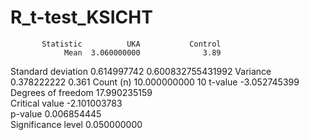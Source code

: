 # R_t-test_KSICHT
           Statistic          UKA           Control
                Mean  3.060000000              3.89
  Standard deviation  0.614997742 0.600832755431992
            Variance  0.378222222             0.361
           Count (n) 10.000000000                10
             t-value -3.052745399                  
  Degrees of freedom 17.990235159                  
      Critical value -2.101003783                  
             p-value  0.006854445                  
  Significance level  0.050000000
